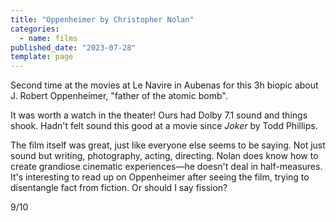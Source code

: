 ```yaml
---
title: "Oppenheimer by Christopher Nolan"
categories:
  - name: films
published_date: "2023-07-28"
template: page
---
```


Second time at the movies at Le Navire in Aubenas for this 3h biopic about J. Robert Oppenheimer, "father of the atomic bomb".

It was worth a watch in the theater! Ours had Dolby 7.1 sound and things shook. Hadn't felt sound this good at a movie since _Joker_ by Todd Phillips.

The film itself was great, just like everyone else seems to be saying. Not just sound but writing, photography, acting, directing. Nolan does know how to create grandiose cinematic experiences—he doesn't deal in half-measures. It's interesting to read up on Oppenheimer after seeing the film, trying to disentangle fact from fiction. Or should I say fission?

9/10
